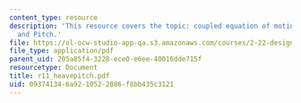 ```yaml
---
content_type: resource
description: 'This resource covers the topic: coupled equation of motion in Heave
  and Pitch.'
file: https://ol-ocw-studio-app-qa.s3.amazonaws.com/courses/2-22-design-principles-for-ocean-vehicles-13-42-spring-2005/093741346a9210522086f8bb435c3121_r11_heavepitch.pdf
file_type: application/pdf
parent_uid: 205a85f4-3228-ece0-e6ee-40016dde715f
resourcetype: Document
title: r11_heavepitch.pdf
uid: 09374134-6a92-1052-2086-f8bb435c3121
---
```

